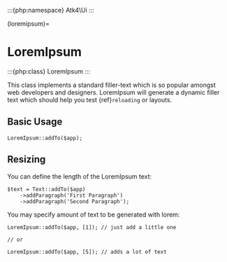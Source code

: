 :::{php:namespace} Atk4\Ui
:::

(loremipsum)=

# LoremIpsum

:::{php:class} LoremIpsum
:::

This class implements a standard filler-text which is so popular amongst web developers and designers.
LoremIpsum will generate a dynamic filler text which should help you test {ref}`reloading` or layouts.

## Basic Usage

```
LoremIpsum::addTo($app);
```

## Resizing

You can define the length of the LoremIpsum text:

```
$text = Text::addTo($app)
    ->addParagraph('First Paragraph')
    ->addParagraph('Second Paragraph');
```

You may specify amount of text to be generated with lorem:

```
LoremIpsum::addTo($app, [1]); // just add a little one

// or

LoremIpsum::addTo($app, [5]); // adds a lot of text
```

